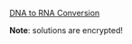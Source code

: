 [DNA to RNA Conversion](https://www.codewars.com/kata/dna-to-rna-conversion/)

**Note**: solutions are encrypted!
